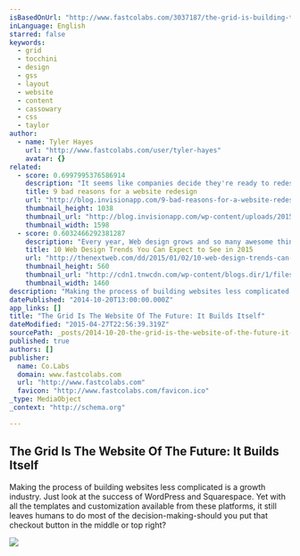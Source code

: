 ```yaml
---
isBasedOnUrl: "http://www.fastcolabs.com/3037187/the-grid-is-building-the-website-of-the-future-it-designs-itself"
inLanguage: English
starred: false
keywords:
  - grid
  - tocchini
  - design
  - gss
  - layout
  - website
  - content
  - cassowary
  - css
  - taylor
author:
  - name: Tyler Hayes
    url: "http://www.fastcolabs.com/user/tyler-hayes"
    avatar: {}
related:
  - score: 0.6997995376586914
    description: "It seems like companies decide they're ready to redesign their website every 2 years or so. But it's a lot of work! You have to gather a team, find an agency, identify stakeholders, write personas ... You get the point. Nevertheless, every 2 years or so, we labor and labor to redesign and launch a website."
    title: 9 bad reasons for a website redesign
    url: "http://blog.invisionapp.com/9-bad-reasons-for-a-website-redesign/"
    thumbnail_height: 1038
    thumbnail_url: "http://blog.invisionapp.com/wp-content/uploads/2015/01/trendy.png"
    thumbnail_width: 1598
  - score: 0.6032466292381287
    description: "Every year, Web design grows and so many awesome things are being published daily. I can only imagine that the best is yet to come in 2015, including many of the trends we predicted for 2014. While many of those trends will still be around in 2015 (and probably 2016), it's time to see what new trends are likely to emerge in 2015."
    title: 10 Web Design Trends You Can Expect to See in 2015
    url: "http://thenextweb.com/dd/2015/01/02/10-web-design-trends-can-expect-see-2015/"
    thumbnail_height: 560
    thumbnail_url: "http://cdn1.tnwcdn.com/wp-content/blogs.dir/1/files/2014/12/webdesign.jpg"
    thumbnail_width: 1460
description: "Making the process of building websites less complicated is a growth industry. Just look at the success of WordPress and Squarespace. Yet with all the templates and customization available from these platforms, it still leaves humans to do most of the decision-making-should you put that checkout button in the middle or top right?"
datePublished: "2014-10-20T13:00:00.000Z"
app_links: []
title: "The Grid Is The Website Of The Future: It Builds Itself"
dateModified: "2015-04-27T22:56:39.319Z"
sourcePath: _posts/2014-10-20-the-grid-is-the-website-of-the-future-it-builds-itself.md
published: true
authors: []
publisher:
  name: Co.Labs
  domain: www.fastcolabs.com
  url: "http://www.fastcolabs.com"
  favicon: "http://www.fastcolabs.com/favicon.ico"
_type: MediaObject
_context: "http://schema.org"

---
```

<article style=""><h1>The Grid Is The Website Of The Future: It Builds Itself</h1><p>Making the process of building websites less complicated is a growth industry. Just look at the success of WordPress and Squarespace. Yet with all the templates and customization available from these platforms, it still leaves humans to do most of the decision-making-should you put that checkout button in the middle or top right?</p><img src="http://g.fastcompany.net/multisite_files/fastcompany/imagecache/1280/poster/2014/10/3037187-poster-p-2-the-grid-is-building-the-website-of-the-future-it-designs-itself.jpg" /></article>
